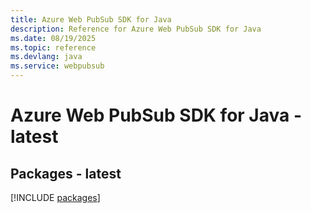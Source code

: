 ```yaml
---
title: Azure Web PubSub SDK for Java
description: Reference for Azure Web PubSub SDK for Java
ms.date: 08/19/2025
ms.topic: reference
ms.devlang: java
ms.service: webpubsub
---
```

# Azure Web PubSub SDK for Java - latest
## Packages - latest
[!INCLUDE [packages](web-pubsub-index.md)]